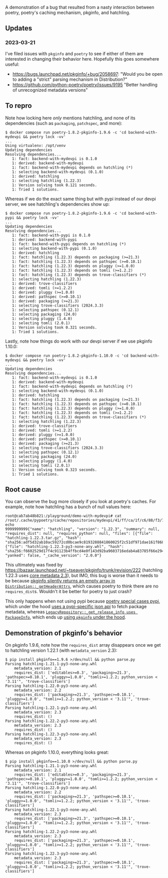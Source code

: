 A demonstration of a bug that resulted from a nasty interaction between poetry,
poetry's caching mechanism, pkginfo, and hatchling.

## Updates

### 2023-03-21

I've filed issues with `pkginfo` and `poetry` to see if either of them are
interested in changing their behavior here. Hopefully this goes somewhere
useful:

- https://bugs.launchpad.net/pkginfo/+bug/2058697: "Would you be open to adding a "strict" parsing mechanism in Distribution?"
- https://github.com/python-poetry/poetry/issues/9195 "Better handling of unrecognized metadata versions"

## To repro

Note how locking here *only* mentions hatchling, and none of its dependencies
(such as `packaging`, `patchspec`, and more):

    $ docker compose run poetry-1.8.2-pkginfo-1.9.6 -c 'cd backend-with-mydevpi && poetry lock -vv'
    ...
    Using virtualenv: /opt/venv
    Updating dependencies
    Resolving dependencies...
       1: fact: backend-with-mydevpi is 0.1.0
       1: derived: backend-with-mydevpi
       1: fact: backend-with-mydevpi depends on hatchling (*)
       1: selecting backend-with-mydevpi (0.1.0)
       1: derived: hatchling
       1: selecting hatchling (1.22.3)
       1: Version solving took 0.121 seconds.
       1: Tried 1 solutions.

Whereas if we do the exact same thing but with pypi instead of our devpi
server, we see hatchling's dependencies show up:

    $ docker compose run poetry-1.8.2-pkginfo-1.9.6 -c 'cd backend-with-pypi && poetry lock -vv'
    ...
    Updating dependencies
    Resolving dependencies...
       1: fact: backend-with-pypi is 0.1.0
       1: derived: backend-with-pypi
       1: fact: backend-with-pypi depends on hatchling (*)
       1: selecting backend-with-pypi (0.1.0)
       1: derived: hatchling
       1: fact: hatchling (1.22.3) depends on packaging (>=21.3)
       1: fact: hatchling (1.22.3) depends on pathspec (>=0.10.1)
       1: fact: hatchling (1.22.3) depends on pluggy (>=1.0.0)
       1: fact: hatchling (1.22.3) depends on tomli (>=1.2.2)
       1: fact: hatchling (1.22.3) depends on trove-classifiers (*)
       1: selecting hatchling (1.22.3)
       1: derived: trove-classifiers
       1: derived: tomli (>=1.2.2)
       1: derived: pluggy (>=1.0.0)
       1: derived: pathspec (>=0.10.1)
       1: derived: packaging (>=21.3)
       1: selecting trove-classifiers (2024.3.3)
       1: selecting pathspec (0.12.1)
       1: selecting packaging (24.0)
       1: selecting pluggy (1.4.0)
       1: selecting tomli (2.0.1)
       1: Version solving took 0.321 seconds.
       1: Tried 1 solutions.

Lastly, note how things do work with our devpi server if we use pkginfo 1.10.0:

    $ docker compose run poetry-1.8.2-pkginfo-1.10.0 -c 'cd backend-with-mydevpi && poetry lock -vv'
    ...
    Updating dependencies
    Resolving dependencies...
       1: fact: backend-with-mydevpi is 0.1.0
       1: derived: backend-with-mydevpi
       1: fact: backend-with-mydevpi depends on hatchling (*)
       1: selecting backend-with-mydevpi (0.1.0)
       1: derived: hatchling
       1: fact: hatchling (1.22.3) depends on packaging (>=21.3)
       1: fact: hatchling (1.22.3) depends on pathspec (>=0.10.1)
       1: fact: hatchling (1.22.3) depends on pluggy (>=1.0.0)
       1: fact: hatchling (1.22.3) depends on tomli (>=1.2.2)
       1: fact: hatchling (1.22.3) depends on trove-classifiers (*)
       1: selecting hatchling (1.22.3)
       1: derived: trove-classifiers
       1: derived: tomli (>=1.2.2)
       1: derived: pluggy (>=1.0.0)
       1: derived: pathspec (>=0.10.1)
       1: derived: packaging (>=21.3)
       1: selecting trove-classifiers (2024.3.3)
       1: selecting pathspec (0.12.1)
       1: selecting packaging (24.0)
       1: selecting pluggy (1.4.0)
       1: selecting tomli (2.0.1)
       1: Version solving took 0.323 seconds.
       1: Tried 1 solutions.

## Root cause

You can observe the bug more closely if you look at poetry's caches. For example, note how hatchling has a bunch of null values here:

    root@cab7ab48b821:/playground/demo-with-mydevpi# cat /root/.cache/pypoetry/cache/repositories/mydevpi/41/ff/ca/1f/c6/88/f3/72/41ffca1fc688f372885dfb0f3a5048a441873502be6cfcbaedc36859dfb20eb4; echo
    9999999999{"name": "hatchling", "version": "1.22.3", "summary": null, "requires_dist": null, "requires_python": null, "files": [{"file": "hatchling-1.22.3.tar.gz", "hash": "sha256:adf5d32ab10ac59272cd0bcae9c8193288841860025f2c51df971dae161f8683"}, {"file": "hatchling-1.22.3-py3-none-any.whl", "hash": "sha256:f6602529d17f4c91123b4ffbcd4e0f143d92ba9603716edab4a83785f66e2942"}], "yanked": false, "_cache_version": "2.0.0"}

This ultimately was fixed by
https://bazaar.launchpad.net/~tseaver/pkginfo/trunk/revision/222 (hatchling
1.22.3 uses [core metadata
2.3](https://packaging.python.org/en/latest/specifications/core-metadata/)),
but IMO, this bug is worse than it needs to be because [pkginfo silently
returns an empty array in
`Distribution::_getHeaderAttrs`](https://bazaar.launchpad.net/~tseaver/pkginfo/trunk/view/222/pkginfo/distribution.py#L133),
which causes poetry to think there are no `requires_dist`s. Wouldn't it be better for poetry to just crash?

This only happens when not using pypi because [poetry special cases
pypi](https://github.com/python-poetry/poetry/blob/1.8.2/src/poetry/factory.py#L220-L225),
which under the hood [uses a pypi-specific json
api](https://github.com/python-poetry/poetry/blob/1.8.2/src/poetry/repositories/pypi_repository.py#L133)
to fetch package metadata, whereas [`LegacyRepository::_get_release_info uses
PackageInfo`](https://github.com/python-poetry/poetry/blob/1.8.2/src/poetry/repositories/legacy_repository.py#L125),
which ends up [using `pkginfo` under the
hood](https://github.com/python-poetry/poetry/blob/1.8.2/src/poetry/inspection/info.py#L540).

## Demonstration of pkginfo's behavior

On pkginfo 1.9.6, note how the `requires_dist` array disappears once we get to
hatchling version 1.22.1 (with `metadata_version` 2.3):

    $ pip install pkginfo==1.9.6 >/dev/null && python parse.py
    Parsing hatchling-1.21.1-py3-none-any.whl
        metadata_version: 2.1
        requires_dist: ['editables>=0.3', 'packaging>=21.3', 'pathspec>=0.10.1', 'pluggy>=1.0.0', "tomli>=1.2.2; python_version < '3.11'", 'trove-classifiers']
    Parsing hatchling-1.22.0-py3-none-any.whl
        metadata_version: 2.2
        requires_dist: ['packaging>=21.3', 'pathspec>=0.10.1', 'pluggy>=1.0.0', "tomli>=1.2.2; python_version < '3.11'", 'trove-classifiers']
    Parsing hatchling-1.22.1-py3-none-any.whl
        metadata_version: 2.3
        requires_dist: ()
    Parsing hatchling-1.22.2-py3-none-any.whl
        metadata_version: 2.3
        requires_dist: ()
    Parsing hatchling-1.22.3-py3-none-any.whl
        metadata_version: 2.3
        requires_dist: ()

Whereas on pkginfo 1.10.0, everything looks great:

    $ pip install pkginfo==1.10.0 >/dev/null && python parse.py
    Parsing hatchling-1.21.1-py3-none-any.whl
        metadata_version: 2.1
        requires_dist: ['editables>=0.3', 'packaging>=21.3', 'pathspec>=0.10.1', 'pluggy>=1.0.0', "tomli>=1.2.2; python_version < '3.11'", 'trove-classifiers']
    Parsing hatchling-1.22.0-py3-none-any.whl
        metadata_version: 2.2
        requires_dist: ['packaging>=21.3', 'pathspec>=0.10.1', 'pluggy>=1.0.0', "tomli>=1.2.2; python_version < '3.11'", 'trove-classifiers']
    Parsing hatchling-1.22.1-py3-none-any.whl
        metadata_version: 2.3
        requires_dist: ['packaging>=21.3', 'pathspec>=0.10.1', 'pluggy>=1.0.0', "tomli>=1.2.2; python_version < '3.11'", 'trove-classifiers']
    Parsing hatchling-1.22.2-py3-none-any.whl
        metadata_version: 2.3
        requires_dist: ['packaging>=21.3', 'pathspec>=0.10.1', 'pluggy>=1.0.0', "tomli>=1.2.2; python_version < '3.11'", 'trove-classifiers']
    Parsing hatchling-1.22.3-py3-none-any.whl
        metadata_version: 2.3
        requires_dist: ['packaging>=21.3', 'pathspec>=0.10.1', 'pluggy>=1.0.0', "tomli>=1.2.2; python_version < '3.11'", 'trove-classifiers']
